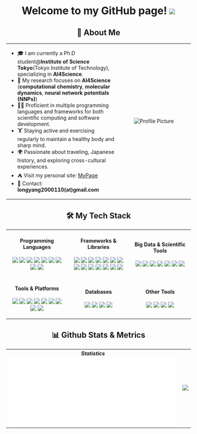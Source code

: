 <p align="center">
  <h1 height="200px" align="center">
    Welcome to my GitHub page! 
    <img src="https://cdn.jsdelivr.net/gh/MaleWeb/picture/images/techblog/hi.gif" width="25"></br>
  </h1>
</p>

<!-- 个人介绍 -->
<div align="center">
  <h2>🎉 About Me</h2>
</div>

<table>
  <tr>
    <td width="60%">
      <ul>
        <li>🎓 I am currently a Ph.D student@<b>Institute of Science Tokyo</b>(Tokyo Institute of Technology), specializing in <b>AI4Science</b>.</li>      
	<li>🔬 My research focuses on <b>AI4Science</b> (<b>computational chemistry</b>, <b>molecular dynamics</b>, <b>neural network potentials (NNPs)</b>) 
        <li>👨‍💻 Proficient in multiple programming languages and frameworks for both scientific computing and software development.</li>
        <li>🏋️ Staying active and exercising regularly to maintain a healthy body and sharp mind.</li>
        <li>🌍 Passionate about traveling, Japanese history, and exploring cross-cultural experiences.</li>
        <li>⛺️ Visit my personal site: <a href="https://long-brian-yang.github.io/" target="_blank">MyPage</a></li>
        <li>📧 Contact: <b>longyang2000110(at)gmail.com</b></li>
      </ul>
    </td>
    <td width="40%" align="center">
      <img src="./TIT.jpg" alt="Profile Picture" width="80%">
    </td>
  </tr>
</table>

<!-- 技能展示 -->
<div align="center">
  <h2>🛠️ My Tech Stack</h2>
  <table>
    <tr>
      <td align="center" width="33%">
        <h4>Programming Languages</h4>
        <p>
          <img src="https://img.shields.io/badge/-Python-3776AB?style=flat&logo=python&logoColor=white">
          <img src="https://img.shields.io/badge/-Java-007396?style=flat&logo=java&logoColor=white">
          <img src="https://img.shields.io/badge/-Go-00ADD8?style=flat&logo=go&logoColor=white">
          <img src="https://img.shields.io/badge/-C%23-239120?style=flat&logo=c-sharp&logoColor=white">
          <img src="https://img.shields.io/badge/-JavaScript-f6da1c?style=flat&logo=javascript&logoColor=white">
          <img src="https://img.shields.io/badge/-TypeScript-3178C6?style=flat&logo=typescript&logoColor=white">
          <img src="https://img.shields.io/badge/-C-00599C?style=flat&logo=c&logoColor=white">
          <img src="https://img.shields.io/badge/-HTML5-E34F26?style=flat&logo=html5&logoColor=white">
          <img src="https://img.shields.io/badge/-CSS3-1572B6?style=flat&logo=css3&logoColor=white">
        </p>
      </td>
      <td align="center" width="33%">
        <h4>Frameworks & Libraries</h4>
        <p>
          <img src="https://img.shields.io/badge/-React-00b4ce?style=flat&logo=react&logoColor=white">
	  <img src="https://img.shields.io/badge/-Streamlit-FF4B4B?style=flat&logo=streamlit&logoColor=white">
          <img src="https://img.shields.io/badge/-Flutter-02569B?style=flat&logo=flutter&logoColor=white">
          <img src="https://img.shields.io/badge/-FastAPI-009688?style=flat&logo=fastapi&logoColor=white">
          <img src="https://img.shields.io/badge/-Django-092E20?style=flat&logo=django&logoColor=white">
          <img src="https://img.shields.io/badge/-Spring-6DB33F?style=flat&logo=spring&logoColor=white">
          <img src="https://img.shields.io/badge/-Flask-000000?style=flat&logo=flask&logoColor=white">
          <img src="https://img.shields.io/badge/-NumPy-013243?style=flat&logo=numpy&logoColor=white">
          <img src="https://img.shields.io/badge/-Pandas-150458?style=flat&logo=pandas&logoColor=white">
          <img src="https://img.shields.io/badge/-PyTorch-EE4C2C?style=flat&logo=pytorch&logoColor=white">
          <img src="https://img.shields.io/badge/-TensorFlow-FF6F00?style=flat&logo=tensorflow&logoColor=white">
          <img src="https://img.shields.io/badge/-Scikit--learn-F7931E?style=flat&logo=scikit-learn&logoColor=white">
	  <img src="https://img.shields.io/badge/-ASE-FF6600?style=flat&logoColor=white">
          <img src="https://img.shields.io/badge/-Pymatgen-0033A0?style=flat&logoColor=white">
        </p>
      </td>
      <td align="center" width="33%">
        <h4>Big Data & Scientific Tools</h4>
        <p>
          <img src="https://img.shields.io/badge/-Hadoop-66CCFF?style=flat&logo=apache-hadoop&logoColor=white">
          <img src="https://img.shields.io/badge/-Spark-E25A1C?style=flat&logo=apache-spark&logoColor=white">
          <img src="https://img.shields.io/badge/-VASP-336791?style=flat&logoColor=white">
          <img src="https://img.shields.io/badge/-VESTA-8A2BE2?style=flat&logoColor=white">
          <img src="https://img.shields.io/badge/-LAMMPS-FF5733?style=flat&logoColor=white">
          <img src="https://img.shields.io/badge/-VASPkit-336791?style=flat&logoColor=white">
          <img src="https://img.shields.io/badge/-OVITO-4CAF50?style=flat&logoColor=white">
        </p>
      </td>
    </tr>
    <tr>
      <td align="center" width="33%">
        <h4>Tools & Platforms</h4>
	<p>
	  <img src="https://img.shields.io/badge/-Git-ee462c?style=flat&logo=git&logoColor=white">
	  <img src="https://img.shields.io/badge/-Docker-218bea?style=flat&logo=docker&logoColor=white">
	  <img src="https://img.shields.io/badge/-Jupyter-F37626?style=flat&logo=jupyter&logoColor=white">
	  <img src="https://img.shields.io/badge/-GitHub-black?style=flat&logo=github&logoColor=white">
	  <img src="https://img.shields.io/badge/-Linux-FCC624?style=flat&logo=linux&logoColor=black">
	  <img src="https://img.shields.io/badge/-Tsubame%20(HPC)-3776AB?style=flat&logo=highspeed&logoColor=white">
	  <img src="https://img.shields.io/badge/-Visual%20Studio%20Code-007ACC?style=flat&logo=visual-studio-code&logoColor=white">
	  <img src="https://img.shields.io/badge/-IntelliJ%20IDEA-000000?style=flat&logo=intellij-idea&logoColor=white">
	  <img src="https://img.shields.io/badge/-PyCharm-21D789?style=flat&logo=pycharm&logoColor=white">
	</p>
      </td>
      <td align="center" width="33%">
        <h4>Databases</h4>
        <p>
          <img src="https://img.shields.io/badge/-MySQL-4479A1?style=flat&logo=mysql&logoColor=white">
          <img src="https://img.shields.io/badge/-SQLite-003B57?style=flat&logo=sqlite&logoColor=white">
          <img src="https://img.shields.io/badge/-PostgreSQL-4169E1?style=flat&logo=postgresql&logoColor=white">
          <img src="https://img.shields.io/badge/-MongoDB-47A248?style=flat&logo=mongodb&logoColor=white">
        </p>
      </td>
      <td align="center" width="33%">
        <h4>Other Tools</h4>
        <p>
          <img src="https://img.shields.io/badge/-LaTeX-008080?style=flat&logo=latex&logoColor=white">
          <img src="https://img.shields.io/badge/-Markdown-000000?style=flat&logo=markdown&logoColor=white">
          <img src="https://img.shields.io/badge/-Slack-4A154B?style=flat&logo=slack&logoColor=white">
          <img src="https://img.shields.io/badge/-Notion-000000?style=flat&logo=notion&logoColor=white">
        </p>
      </td>
    </tr>
  </table>
</div>

<!-- GitHub 动态 -->
<h2 align="center">📊 Github Stats & Metrics</h2>
<table align="center">
  <tr>
    <td align="center">
      <div><b><em>Statistics</em></b></div>
      <img align="center" src="./assets/metrics.plugin.isocalendar.svg" />
    </td>
    <td align="center">
        <img src="https://github-readme-stats.vercel.app/api?username=Long-Brian-Yang&show_icons=true&rank_icon=github&theme=default" />
    </td>
  </tr>
</table>
